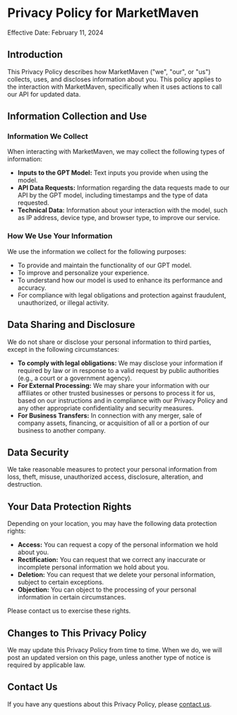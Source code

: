 # Privacy Policy for MarketMaven

Effective Date: February 11, 2024

## Introduction

This Privacy Policy describes how MarketMaven ("we", "our", or "us") collects, uses, and discloses information about you. This policy applies to the interaction with MarketMaven, specifically when it uses actions to call our API for updated data.

## Information Collection and Use

### Information We Collect

When interacting with MarketMaven, we may collect the following types of information:

- **Inputs to the GPT Model:** Text inputs you provide when using the model.
- **API Data Requests:** Information regarding the data requests made to our API by the GPT model, including timestamps and the type of data requested.
- **Technical Data:** Information about your interaction with the model, such as IP address, device type, and browser type, to improve our service.

### How We Use Your Information

We use the information we collect for the following purposes:

- To provide and maintain the functionality of our GPT model.
- To improve and personalize your experience.
- To understand how our model is used to enhance its performance and accuracy.
- For compliance with legal obligations and protection against fraudulent, unauthorized, or illegal activity.

## Data Sharing and Disclosure

We do not share or disclose your personal information to third parties, except in the following circumstances:

- **To comply with legal obligations:** We may disclose your information if required by law or in response to a valid request by public authorities (e.g., a court or a government agency).
- **For External Processing:** We may share your information with our affiliates or other trusted businesses or persons to process it for us, based on our instructions and in compliance with our Privacy Policy and any other appropriate confidentiality and security measures.
- **For Business Transfers:** In connection with any merger, sale of company assets, financing, or acquisition of all or a portion of our business to another company.

## Data Security

We take reasonable measures to protect your personal information from loss, theft, misuse, unauthorized access, disclosure, alteration, and destruction.

## Your Data Protection Rights

Depending on your location, you may have the following data protection rights:

- **Access:** You can request a copy of the personal information we hold about you.
- **Rectification:** You can request that we correct any inaccurate or incomplete personal information we hold about you.
- **Deletion:** You can request that we delete your personal information, subject to certain exceptions.
- **Objection:** You can object to the processing of your personal information in certain circumstances.

Please contact us to exercise these rights.

## Changes to This Privacy Policy

We may update this Privacy Policy from time to time. When we do, we will post an updated version on this page, unless another type of notice is required by applicable law.

## Contact Us

If you have any questions about this Privacy Policy, please [contact us](https://www.linkedin.com/in/xinyi2016/).
